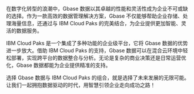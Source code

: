 在数字化转型的浪潮中，Gbase 数据以其卓越的性能和灵活性成为企业不可或缺的选择。作为一款高效的数据管理解决方案，Gbase 不仅能够帮助企业存储、处理海量信息，还通过与 IBM Cloud Paks 的完美结合，为企业提供更加智能、灵活的数据服务。

IBM Cloud Paks 是一个集成了多种功能的企业级平台，它将 Gbase 数据的优势进一步放大。借助 IBM Cloud Paks 的支持，Gbase 数据可以在混合云环境中轻松部署，实现跨平台的数据整合与分析。无论是复杂的商业决策还是日常运营优化，Gbase 数据都能为企业提供精准的支持。

选择 Gbase 数据与 IBM Cloud Paks 的组合，就是选择了未来发展的无限可能。让我们一起拥抱数据驱动的时代，用智慧引领企业走向成功之路！